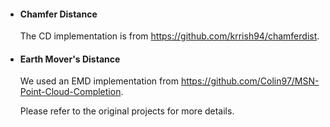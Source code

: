 - #### Chamfer Distance

  The CD implementation is from https://github.com/krrish94/chamferdist. 

- #### Earth Mover's Distance

  We used an EMD implementation from https://github.com/Colin97/MSN-Point-Cloud-Completion. 

  Please refer to the original projects for more details.

